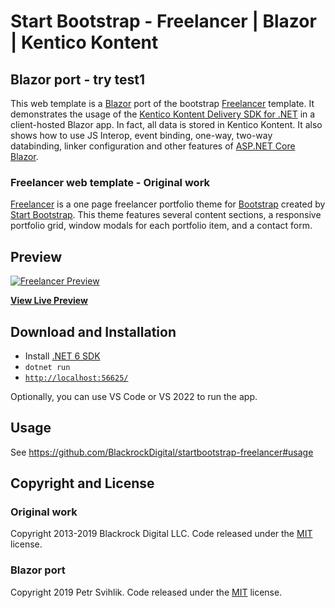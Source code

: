 # Start Bootstrap - Freelancer | Blazor | Kentico Kontent

## Blazor port - try test1 
This web template is a [Blazor](https://dotnet.microsoft.com/apps/aspnet/web-apps/client) port of the bootstrap [Freelancer](http://startbootstrap.com/template-overviews/freelancer/) template. It demonstrates the usage of the [Kentico Kontent Delivery SDK for .NET](https://github.com/Kentico/delivery-sdk-net) in a client-hosted Blazor app. In fact, all data is stored in Kentico Kontent. It also shows how to use JS Interop, event binding, one-way, two-way databinding, linker configuration and other features of [ASP.NET Core Blazor](https://dotnet.microsoft.com/apps/aspnet/web-apps/client).

### Freelancer web template - Original work
[Freelancer](http://startbootstrap.com/template-overviews/freelancer/) is a one page freelancer portfolio theme for [Bootstrap](http://getbootstrap.com/) created by [Start Bootstrap](http://startbootstrap.com/). This theme features several content sections, a responsive portfolio grid, window modals for each portfolio item, and a contact form.


## Preview

[![Freelancer Preview](https://assets.startbootstrap.com/img/screenshots/themes/freelancer.high.webp)](https://petrsvihlik.github.io/StartBootstrap.Freelancer.Blazor/)

**[View Live Preview](https://petrsvihlik.github.io/StartBootstrap.Freelancer.Blazor/)**


## Download and Installation

- Install [.NET 6 SDK](https://dotnet.microsoft.com/download/dotnet/6.0)
- `dotnet run`
- [`http://localhost:56625/`](http://localhost:56625/)

Optionally, you can use VS Code or VS 2022 to run the app.

## Usage
See https://github.com/BlackrockDigital/startbootstrap-freelancer#usage


## Copyright and License

### Original work
Copyright 2013-2019 Blackrock Digital LLC. Code released under the [MIT](https://github.com/BlackrockDigital/startbootstrap-freelancer/blob/gh-pages/LICENSE) license.

### Blazor port
Copyright 2019 Petr Svihlik. Code released under the [MIT](https://github.com/petrsvihlik/StartBootstrap.Freelancer.Blazor/blob/master/LICENSE) license.
